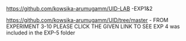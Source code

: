 https://github.com/kowsika-arumugamm/UID-LAB -EXP1&2


https://github.com/kowsika-arumugamm/UID/tree/master - FROM EXPERIMENT 3-10 PLEASE CLICK THE GIVEN LINK TO SEE
EXP 4 was included in the EXP-5 folder
